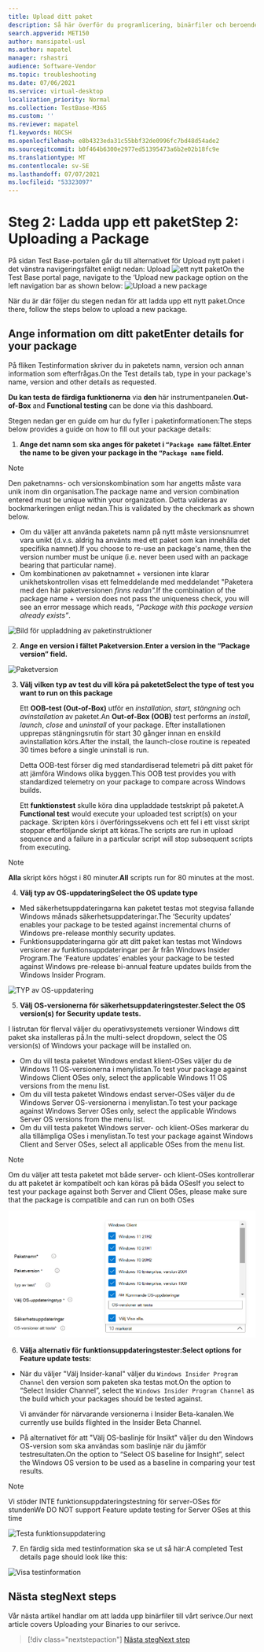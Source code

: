 ```yaml
---
title: Upload ditt paket
description: Så här överför du programlicering, binärfiler och beroenden till testbasen
search.appverid: MET150
author: mansipatel-usl
ms.author: mapatel
manager: rshastri
audience: Software-Vendor
ms.topic: troubleshooting
ms.date: 07/06/2021
ms.service: virtual-desktop
localization_priority: Normal
ms.collection: TestBase-M365
ms.custom: ''
ms.reviewer: mapatel
f1.keywords: NOCSH
ms.openlocfilehash: e8b4323eda31c55bbf32de0996fc7bd48d54ade2
ms.sourcegitcommit: b0f464b6300e2977ed51395473a6b2e02b18fc9e
ms.translationtype: MT
ms.contentlocale: sv-SE
ms.lasthandoff: 07/07/2021
ms.locfileid: "53323097"
---
```

# <a name="step-2-uploading-a-package"></a><span data-ttu-id="867cc-103">Steg 2: Ladda upp ett paket</span><span class="sxs-lookup"><span data-stu-id="867cc-103">Step 2: Uploading a Package</span></span>

<span data-ttu-id="867cc-104">På sidan Test Base-portalen går du till alternativet för Upload nytt paket i det vänstra navigeringsfältet enligt nedan: Upload ![ ett nytt paket](Media/Upload-New-Package.png)</span><span class="sxs-lookup"><span data-stu-id="867cc-104">On the Test Base portal page, navigate to the ‘Upload new package option on the left navigation bar as shown below: ![Upload a new package](Media/Upload-New-Package.png)</span></span>

<span data-ttu-id="867cc-105">När du är där följer du stegen nedan för att ladda upp ett nytt paket.</span><span class="sxs-lookup"><span data-stu-id="867cc-105">Once there, follow the steps below to upload a new package.</span></span>

## <a name="enter-details-for-your-package"></a><span data-ttu-id="867cc-106">Ange information om ditt paket</span><span class="sxs-lookup"><span data-stu-id="867cc-106">Enter details for your package</span></span>

<span data-ttu-id="867cc-107">På fliken Testinformation skriver du in paketets namn, version och annan information som efterfrågas.</span><span class="sxs-lookup"><span data-stu-id="867cc-107">On the Test details tab, type in your package's name, version and other details as requested.</span></span> 

<span data-ttu-id="867cc-108">**Du kan testa de färdiga funktionerna** via **den** här instrumentpanelen.</span><span class="sxs-lookup"><span data-stu-id="867cc-108">**Out-of-Box** and **Functional testing** can be done via this dashboard.</span></span>

<span data-ttu-id="867cc-109">Stegen nedan ger en guide om hur du fyller i paketinformationen:</span><span class="sxs-lookup"><span data-stu-id="867cc-109">The steps below provides a guide on how to fill out your package details:</span></span>

1.  <span data-ttu-id="867cc-110">**Ange det namn som ska anges för paketet i ```“Package name``` fältet.**</span><span class="sxs-lookup"><span data-stu-id="867cc-110">**Enter the name to be given your package in the ```“Package name``` field.**</span></span>

> [!Note]  
> <span data-ttu-id="867cc-111">Den paketnamns- och versionskombination som har angetts måste vara unik inom din organisation.</span><span class="sxs-lookup"><span data-stu-id="867cc-111">The package name and version combination entered must be unique within your organization.</span></span> <span data-ttu-id="867cc-112">Detta valideras av bockmarkeringen enligt nedan.</span><span class="sxs-lookup"><span data-stu-id="867cc-112">This is validated by the checkmark as shown below.</span></span>
  
  - <span data-ttu-id="867cc-113">Om du väljer att använda paketets namn på nytt måste versionsnumret vara unikt (d.v.s. aldrig ha använts med ett paket som kan innehålla det specifika namnet).</span><span class="sxs-lookup"><span data-stu-id="867cc-113">If you choose to re-use an package's name, then the version number must be unique (i.e. never been used with an package bearing that particular name).</span></span>
  - <span data-ttu-id="867cc-114">Om kombinationen av paketnamnet + versionen inte klarar unikhetskontrollen visas ett felmeddelande med meddelandet "Paketera med den här paketversionen *finns redan".*</span><span class="sxs-lookup"><span data-stu-id="867cc-114">If the combination of the package name + version does not pass the uniqueness check, you will see an error message which reads, *“Package with this package version already exists”*.</span></span> 

![Bild för uppladdning av paketinstruktioner](Media/Instructions.png)

2. <span data-ttu-id="867cc-116">**Ange en version i fältet Paketversion.**</span><span class="sxs-lookup"><span data-stu-id="867cc-116">**Enter a version in the “Package version” field.**</span></span>

![Paketversion](Media/ApplicationVersion.png)

3.  <span data-ttu-id="867cc-118">**Välj vilken typ av test du vill köra på paketet**</span><span class="sxs-lookup"><span data-stu-id="867cc-118">**Select the type of test you want to run on this package**</span></span>

    <span data-ttu-id="867cc-119">Ett **OOB-test (Out-of-Box)** utför en *installation*, *start,* *stängning* och *avinstallation* av paketet.</span><span class="sxs-lookup"><span data-stu-id="867cc-119">An **Out-of-Box (OOB)** test performs an *install*, *launch*, *close* and *uninstall* of your package.</span></span> <span data-ttu-id="867cc-120">Efter installationen upprepas stängningsrutin för start 30 gånger innan en enskild avinstallation körs.</span><span class="sxs-lookup"><span data-stu-id="867cc-120">After the install, the launch-close routine is repeated 30 times before a single uninstall is run.</span></span> 
    
    <span data-ttu-id="867cc-121">Detta OOB-test förser dig med standardiserad telemetri på ditt paket för att jämföra Windows olika byggen.</span><span class="sxs-lookup"><span data-stu-id="867cc-121">This OOB test provides you with standardized telemetry on your package to compare across Windows builds.</span></span>

    <span data-ttu-id="867cc-122">Ett **funktionstest** skulle köra dina uppladdade testskript på paketet.</span><span class="sxs-lookup"><span data-stu-id="867cc-122">A **Functional test** would execute your uploaded test script(s) on your package.</span></span> <span data-ttu-id="867cc-123">Skripten körs i överföringssekvens och ett fel i ett visst skript stoppar efterföljande skript att köras.</span><span class="sxs-lookup"><span data-stu-id="867cc-123">The scripts are run in upload sequence and a failure in a particular script will stop subsequent scripts from executing.</span></span>

> [!Note]
> <span data-ttu-id="867cc-124">**Alla** skript körs högst i 80 minuter.</span><span class="sxs-lookup"><span data-stu-id="867cc-124">**All** scripts run for 80 minutes at the most.</span></span> 
    
4.  <span data-ttu-id="867cc-125">**Välj typ av OS-uppdatering**</span><span class="sxs-lookup"><span data-stu-id="867cc-125">**Select the OS update type**</span></span>

   - <span data-ttu-id="867cc-126">Med säkerhetsuppdateringarna kan paketet testas mot stegvisa fallande Windows månads säkerhetsuppdateringar.</span><span class="sxs-lookup"><span data-stu-id="867cc-126">The ‘Security updates’ enables your package to be tested against incremental churns of Windows pre-release monthly security updates.</span></span> 
   - <span data-ttu-id="867cc-127">Funktionsuppdateringarna gör att ditt paket kan testas mot Windows versioner av funktionsuppdateringar per år från Windows Insider Program.</span><span class="sxs-lookup"><span data-stu-id="867cc-127">The ‘Feature updates’ enables your package to be tested against Windows pre-release bi-annual feature updates builds from the Windows Insider Program.</span></span>
<!---
Change to the correct picture
-->
![TYP av OS-uppdatering](Media/OSUpdateType.png)

5.  <span data-ttu-id="867cc-129">**Välj OS-versionerna för säkerhetsuppdateringstester.**</span><span class="sxs-lookup"><span data-stu-id="867cc-129">**Select the OS version(s) for Security update tests.**</span></span>

<span data-ttu-id="867cc-130">I listrutan för flerval väljer du operativsystemets versioner Windows ditt paket ska installeras på.</span><span class="sxs-lookup"><span data-stu-id="867cc-130">In the multi-select dropdown, select the OS version(s) of Windows your package will be installed on.</span></span> 

  - <span data-ttu-id="867cc-131">Om du vill testa paketet Windows endast klient-OSes väljer du de Windows 11 OS-versionerna i menylistan.</span><span class="sxs-lookup"><span data-stu-id="867cc-131">To test your package against Windows Client OSes only, select the applicable Windows 11 OS versions from the menu list.</span></span>
  - <span data-ttu-id="867cc-132">Om du vill testa paketet Windows endast server-OSes väljer du de Windows Server OS-versionerna i menylistan.</span><span class="sxs-lookup"><span data-stu-id="867cc-132">To test your package against Windows Server OSes only, select the applicable Windows Server OS versions from the menu list.</span></span>
  - <span data-ttu-id="867cc-133">Om du vill testa paketet Windows server- och klient-OSes markerar du alla tillämpliga OSes i menylistan.</span><span class="sxs-lookup"><span data-stu-id="867cc-133">To test your package against Windows Client and Server OSes, select all applicable OSes from the menu list.</span></span> 

> [!Note]
> <span data-ttu-id="867cc-134">Om du väljer att testa paketet mot både server- och klient-OSes kontrollerar du att paketet är kompatibelt och kan köras på båda OSes</span><span class="sxs-lookup"><span data-stu-id="867cc-134">If you select to test your package against both Server and Client OSes, please make sure that the package is compatible and can run on both OSes</span></span>


![Välja en OS-version](Media/OSVersion.png)
<!---
Change to the correct picture
-->
6.  <span data-ttu-id="867cc-136">**Välja alternativ för funktionsuppdateringstester:**</span><span class="sxs-lookup"><span data-stu-id="867cc-136">**Select options for Feature update tests:**</span></span>

  - <span data-ttu-id="867cc-137">När du väljer "Välj Insider-kanal" väljer du ```Windows Insider Program Channel``` den version som paketen ska testas mot.</span><span class="sxs-lookup"><span data-stu-id="867cc-137">On the option to “Select Insider Channel”, select the ```Windows Insider Program Channel``` as the build which your packages should be tested against.</span></span>
  
    <span data-ttu-id="867cc-138">Vi använder för närvarande versionerna i Insider Beta-kanalen.</span><span class="sxs-lookup"><span data-stu-id="867cc-138">We currently use builds flighted in the Insider Beta Channel.</span></span>

  - <span data-ttu-id="867cc-139">På alternativet för att "Välj OS-baslinje för Insikt" väljer du den Windows OS-version som ska användas som baslinje när du jämför testresultaten.</span><span class="sxs-lookup"><span data-stu-id="867cc-139">On the option to “Select OS baseline for Insight”, select the Windows OS version to be used as a baseline in comparing your test results.</span></span> 

> [!Note]
> <span data-ttu-id="867cc-140">Vi stöder INTE funktionsuppdateringstestning för server-OSes för stunden</span><span class="sxs-lookup"><span data-stu-id="867cc-140">We DO NOT support Feature update testing for Server OSes at this time</span></span>
<!---
Note to actual note format for markdown
-->
<!---
Change to the correct picture
-->
![Testa funktionsuppdatering](Media/FeatureUpdate.png)

7.  <span data-ttu-id="867cc-142">En färdig sida med testinformation ska se ut så här:</span><span class="sxs-lookup"><span data-stu-id="867cc-142">A completed Test details page should look like this:</span></span> 

![Visa testinformation](Media/TestDetails.png)
## <a name="next-steps"></a><span data-ttu-id="867cc-144">Nästa steg</span><span class="sxs-lookup"><span data-stu-id="867cc-144">Next steps</span></span>

<span data-ttu-id="867cc-145">Vår nästa artikel handlar om att ladda upp binärfiler till vårt serivce.</span><span class="sxs-lookup"><span data-stu-id="867cc-145">Our next article covers Uploading your Binaries to our serivce.</span></span>
> [!div class="nextstepaction"]
> [<span data-ttu-id="867cc-146">Nästa steg</span><span class="sxs-lookup"><span data-stu-id="867cc-146">Next step</span></span>](binaries.md)

<!---
Add button for next page
-->

